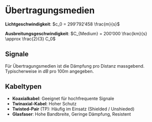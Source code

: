 # Übertragungsmedien

**Lichtgeschwindigkeit**: $c_0 = 299‘792‘458 \frac{m}{s}$

**Ausbreitungsgeschwindigkeit**: $C_{Medium} = 200‘000 \frac{km}{s} \approx \frac{2}{3} C_0$  

## Signale

Für Übertragungsmedien ist die Dämpfung pro Distanz massgebend. Typischerweise in $dB$ pro 100m angegeben.

## Kabeltypen
- **Koaxialkabel**: Geeignet für hochfrequente Signale
- **Twinaxial-Kabel**: Hoher Schutz
- **Twisted-Pair** (TP): Häufig im Einsatz (Shielded / Unshieded)
- **Glasfaser**: Hohe Bandbreite, Geringe Dämpfung, Resistent